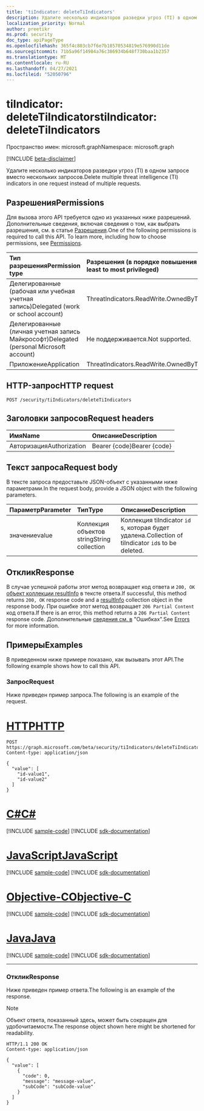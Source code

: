 ```yaml
---
title: 'tiIndicator: deleteTiIndicators'
description: Удалите несколько индикаторов разведки угроз (TI) в одном запросе вместо нескольких запросов.
localization_priority: Normal
author: preetikr
ms.prod: security
doc_type: apiPageType
ms.openlocfilehash: 365f4c803cb7f6e7b18570534819e576990d11de
ms.sourcegitcommit: 71b5a96f14984a76c386934b648f730baa1b2357
ms.translationtype: MT
ms.contentlocale: ru-RU
ms.lasthandoff: 04/27/2021
ms.locfileid: "52050796"
---
```

# <a name="tiindicator-deletetiindicators"></a><span data-ttu-id="4bbc1-103">tiIndicator: deleteTiIndicators</span><span class="sxs-lookup"><span data-stu-id="4bbc1-103">tiIndicator: deleteTiIndicators</span></span>

<span data-ttu-id="4bbc1-104">Пространство имен: microsoft.graph</span><span class="sxs-lookup"><span data-stu-id="4bbc1-104">Namespace: microsoft.graph</span></span>

[!INCLUDE [beta-disclaimer](../../includes/beta-disclaimer.md)]

<span data-ttu-id="4bbc1-105">Удалите несколько индикаторов разведки угроз (TI) в одном запросе вместо нескольких запросов.</span><span class="sxs-lookup"><span data-stu-id="4bbc1-105">Delete multiple threat intelligence (TI) indicators in one request instead of multiple requests.</span></span>

## <a name="permissions"></a><span data-ttu-id="4bbc1-106">Разрешения</span><span class="sxs-lookup"><span data-stu-id="4bbc1-106">Permissions</span></span>

<span data-ttu-id="4bbc1-p101">Для вызова этого API требуется одно из указанных ниже разрешений. Дополнительные сведения, включая сведения о том, как выбрать разрешения, см. в статье [Разрешения](/graph/permissions-reference).</span><span class="sxs-lookup"><span data-stu-id="4bbc1-p101">One of the following permissions is required to call this API. To learn more, including how to choose permissions, see [Permissions](/graph/permissions-reference).</span></span>

| <span data-ttu-id="4bbc1-109">Тип разрешения</span><span class="sxs-lookup"><span data-stu-id="4bbc1-109">Permission type</span></span> | <span data-ttu-id="4bbc1-110">Разрешения (в порядке повышения привилегий)</span><span class="sxs-lookup"><span data-stu-id="4bbc1-110">Permissions (from least to most privileged)</span></span> |
|:---------------------------------------|:--------------------------------------------|
| <span data-ttu-id="4bbc1-111">Делегированные (рабочая или учебная учетная запись)</span><span class="sxs-lookup"><span data-stu-id="4bbc1-111">Delegated (work or school account)</span></span>     | <span data-ttu-id="4bbc1-112">ThreatIndicators.ReadWrite.OwnedBy</span><span class="sxs-lookup"><span data-stu-id="4bbc1-112">ThreatIndicators.ReadWrite.OwnedBy</span></span> |
| <span data-ttu-id="4bbc1-113">Делегированные (личная учетная запись Майкрософт)</span><span class="sxs-lookup"><span data-stu-id="4bbc1-113">Delegated (personal Microsoft account)</span></span> | <span data-ttu-id="4bbc1-114">Не поддерживается.</span><span class="sxs-lookup"><span data-stu-id="4bbc1-114">Not supported.</span></span> |
| <span data-ttu-id="4bbc1-115">Приложение</span><span class="sxs-lookup"><span data-stu-id="4bbc1-115">Application</span></span>                            | <span data-ttu-id="4bbc1-116">ThreatIndicators.ReadWrite.OwnedBy</span><span class="sxs-lookup"><span data-stu-id="4bbc1-116">ThreatIndicators.ReadWrite.OwnedBy</span></span> |

## <a name="http-request"></a><span data-ttu-id="4bbc1-117">HTTP-запрос</span><span class="sxs-lookup"><span data-stu-id="4bbc1-117">HTTP request</span></span>

<!-- { "blockType": "ignored" } -->

```http
POST /security/tiIndicators/deleteTiIndicators
```

## <a name="request-headers"></a><span data-ttu-id="4bbc1-118">Заголовки запросов</span><span class="sxs-lookup"><span data-stu-id="4bbc1-118">Request headers</span></span>

| <span data-ttu-id="4bbc1-119">Имя</span><span class="sxs-lookup"><span data-stu-id="4bbc1-119">Name</span></span>          | <span data-ttu-id="4bbc1-120">Описание</span><span class="sxs-lookup"><span data-stu-id="4bbc1-120">Description</span></span>   |
|:--------------|:--------------|
| <span data-ttu-id="4bbc1-121">Авторизация</span><span class="sxs-lookup"><span data-stu-id="4bbc1-121">Authorization</span></span> | <span data-ttu-id="4bbc1-122">Bearer {code}</span><span class="sxs-lookup"><span data-stu-id="4bbc1-122">Bearer {code}</span></span> |

## <a name="request-body"></a><span data-ttu-id="4bbc1-123">Текст запроса</span><span class="sxs-lookup"><span data-stu-id="4bbc1-123">Request body</span></span>

<span data-ttu-id="4bbc1-124">В тексте запроса предоставьте JSON-объект с указанными ниже параметрами.</span><span class="sxs-lookup"><span data-stu-id="4bbc1-124">In the request body, provide a JSON object with the following parameters.</span></span>

| <span data-ttu-id="4bbc1-125">Параметр</span><span class="sxs-lookup"><span data-stu-id="4bbc1-125">Parameter</span></span>    | <span data-ttu-id="4bbc1-126">Тип</span><span class="sxs-lookup"><span data-stu-id="4bbc1-126">Type</span></span>        | <span data-ttu-id="4bbc1-127">Описание</span><span class="sxs-lookup"><span data-stu-id="4bbc1-127">Description</span></span> |
|:-------------|:------------|:------------|
|<span data-ttu-id="4bbc1-128">значение</span><span class="sxs-lookup"><span data-stu-id="4bbc1-128">value</span></span>|<span data-ttu-id="4bbc1-129">Коллекция объектов string</span><span class="sxs-lookup"><span data-stu-id="4bbc1-129">String collection</span></span>| <span data-ttu-id="4bbc1-130">Коллекция tiIndicator `id` s, которая будет удалена.</span><span class="sxs-lookup"><span data-stu-id="4bbc1-130">Collection of tiIndicator `id`s to be deleted.</span></span> |

## <a name="response"></a><span data-ttu-id="4bbc1-131">Отклик</span><span class="sxs-lookup"><span data-stu-id="4bbc1-131">Response</span></span>

<span data-ttu-id="4bbc1-132">В случае успешной работы этот метод возвращает код ответа и `200, OK` [объект коллекции resultInfo](../resources/resultinfo.md) в тексте ответа.</span><span class="sxs-lookup"><span data-stu-id="4bbc1-132">If successful, this method returns `200, OK` response code and a [resultInfo](../resources/resultinfo.md) collection object in the response body.</span></span> <span data-ttu-id="4bbc1-133">При ошибке этот метод возвращает `206 Partial Content` код ответа.</span><span class="sxs-lookup"><span data-stu-id="4bbc1-133">If there is an error, this method returns a `206 Partial Content` response code.</span></span>  <span data-ttu-id="4bbc1-134">Дополнительные [сведения см. в](../resources/security-error-codes.md#threat-indicator-bulk-action-errors) "Ошибках".</span><span class="sxs-lookup"><span data-stu-id="4bbc1-134">See [Errors](../resources/security-error-codes.md#threat-indicator-bulk-action-errors) for more information.</span></span>

## <a name="examples"></a><span data-ttu-id="4bbc1-135">Примеры</span><span class="sxs-lookup"><span data-stu-id="4bbc1-135">Examples</span></span>

<span data-ttu-id="4bbc1-136">В приведенном ниже примере показано, как вызывать этот API.</span><span class="sxs-lookup"><span data-stu-id="4bbc1-136">The following example shows how to call this API.</span></span>

### <a name="request"></a><span data-ttu-id="4bbc1-137">Запрос</span><span class="sxs-lookup"><span data-stu-id="4bbc1-137">Request</span></span>

<span data-ttu-id="4bbc1-138">Ниже приведен пример запроса.</span><span class="sxs-lookup"><span data-stu-id="4bbc1-138">The following is an example of the request.</span></span>

# <a name="http"></a>[<span data-ttu-id="4bbc1-139">HTTP</span><span class="sxs-lookup"><span data-stu-id="4bbc1-139">HTTP</span></span>](#tab/http)
<!-- {
  "blockType": "request",
  "name": "tiindicator_deletetiindicators"
}-->

```http
POST https://graph.microsoft.com/beta/security/tiIndicators/deleteTiIndicators
Content-type: application/json

{
  "value": [
    "id-value1",
    "id-value2"
  ]
}
```
# <a name="c"></a>[<span data-ttu-id="4bbc1-140">C#</span><span class="sxs-lookup"><span data-stu-id="4bbc1-140">C#</span></span>](#tab/csharp)
[!INCLUDE [sample-code](../includes/snippets/csharp/tiindicator-deletetiindicators-csharp-snippets.md)]
[!INCLUDE [sdk-documentation](../includes/snippets/snippets-sdk-documentation-link.md)]

# <a name="javascript"></a>[<span data-ttu-id="4bbc1-141">JavaScript</span><span class="sxs-lookup"><span data-stu-id="4bbc1-141">JavaScript</span></span>](#tab/javascript)
[!INCLUDE [sample-code](../includes/snippets/javascript/tiindicator-deletetiindicators-javascript-snippets.md)]
[!INCLUDE [sdk-documentation](../includes/snippets/snippets-sdk-documentation-link.md)]

# <a name="objective-c"></a>[<span data-ttu-id="4bbc1-142">Objective-C</span><span class="sxs-lookup"><span data-stu-id="4bbc1-142">Objective-C</span></span>](#tab/objc)
[!INCLUDE [sample-code](../includes/snippets/objc/tiindicator-deletetiindicators-objc-snippets.md)]
[!INCLUDE [sdk-documentation](../includes/snippets/snippets-sdk-documentation-link.md)]

# <a name="java"></a>[<span data-ttu-id="4bbc1-143">Java</span><span class="sxs-lookup"><span data-stu-id="4bbc1-143">Java</span></span>](#tab/java)
[!INCLUDE [sample-code](../includes/snippets/java/tiindicator-deletetiindicators-java-snippets.md)]
[!INCLUDE [sdk-documentation](../includes/snippets/snippets-sdk-documentation-link.md)]

---


### <a name="response"></a><span data-ttu-id="4bbc1-144">Отклик</span><span class="sxs-lookup"><span data-stu-id="4bbc1-144">Response</span></span>

<span data-ttu-id="4bbc1-145">Ниже приведен пример ответа.</span><span class="sxs-lookup"><span data-stu-id="4bbc1-145">The following is an example of the response.</span></span>

> [!NOTE]
> <span data-ttu-id="4bbc1-146">Объект ответа, показанный здесь, может быть сокращен для удобочитаемости.</span><span class="sxs-lookup"><span data-stu-id="4bbc1-146">The response object shown here might be shortened for readability.</span></span>

<!-- {
  "blockType": "response",
  "truncated": true,
  "@odata.type": "microsoft.graph.resultInfo",
  "isCollection": true
} -->

```http
HTTP/1.1 200 OK
Content-type: application/json

{
  "value": [
    {
      "code": 0,
      "message": "message-value",
      "subCode": "subCode-value"
    }
  ]
}
```

<!-- uuid: 16cd6b66-4b1a-43a1-adaf-3a886856ed98
2019-02-04 14:57:30 UTC -->
<!-- {
  "type": "#page.annotation",
  "description": "tiIndicator: deleteTiIndicators",
  "keywords": "",
  "section": "documentation",
  "tocPath": "",
  "suppressions": [
  ]
}-->


